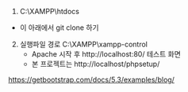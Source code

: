 1. C:\XAMPP\htdocs
  - 이 아래에서 git clone 하기

2. 실행파일 경로
  C:\XAMPP\xampp-control  
    - Apache 시작 후 http://localhost:80/ 테스트 화면
    - 본 프로젝트는 http://localhost/phpsetup/

https://getbootstrap.com/docs/5.3/examples/blog/



